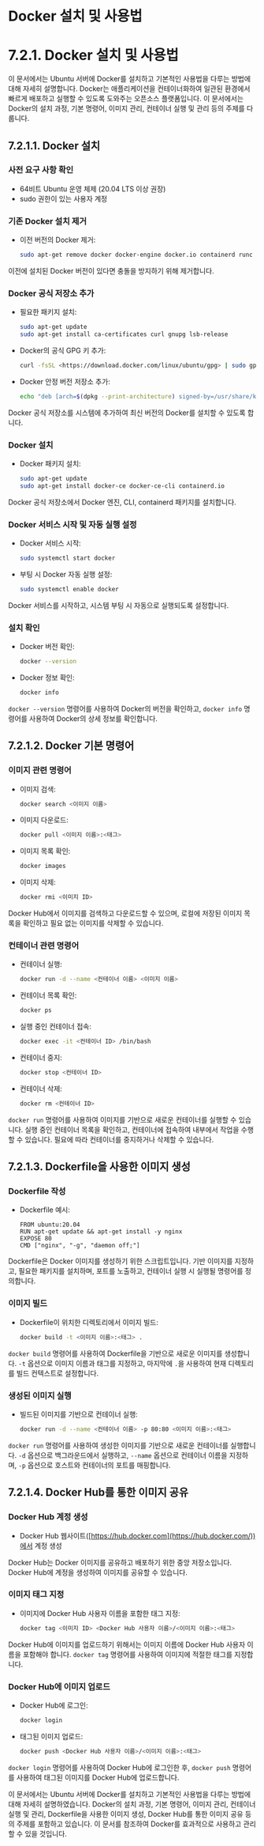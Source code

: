 # Docker 설치 및 사용법

# 7.2.1. Docker 설치 및 사용법

이 문서에서는 Ubuntu 서버에 Docker를 설치하고 기본적인 사용법을 다루는 방법에 대해 자세히 설명합니다. Docker는 애플리케이션을 컨테이너화하여 일관된 환경에서 빠르게 배포하고 실행할 수 있도록 도와주는 오픈소스 플랫폼입니다. 이 문서에서는 Docker의 설치 과정, 기본 명령어, 이미지 관리, 컨테이너 실행 및 관리 등의 주제를 다룹니다.

## 7.2.1.1. Docker 설치

### 사전 요구 사항 확인

- 64비트 Ubuntu 운영 체제 (20.04 LTS 이상 권장)
- sudo 권한이 있는 사용자 계정

### 기존 Docker 설치 제거

- 이전 버전의 Docker 제거:
    
    ```bash
    sudo apt-get remove docker docker-engine docker.io containerd runc
    
    ```
    

이전에 설치된 Docker 버전이 있다면 충돌을 방지하기 위해 제거합니다.

### Docker 공식 저장소 추가

- 필요한 패키지 설치:
    
    ```bash
    sudo apt-get update
    sudo apt-get install ca-certificates curl gnupg lsb-release
    
    ```
    
- Docker의 공식 GPG 키 추가:
    
    ```bash
    curl -fsSL <https://download.docker.com/linux/ubuntu/gpg> | sudo gpg --dearmor -o /usr/share/keyrings/docker-archive-keyring.gpg
    
    ```
    
- Docker 안정 버전 저장소 추가:
    
    ```bash
    echo "deb [arch=$(dpkg --print-architecture) signed-by=/usr/share/keyrings/docker-archive-keyring.gpg] <https://download.docker.com/linux/ubuntu> $(lsb_release -cs) stable" | sudo tee /etc/apt/sources.list.d/docker.list > /dev/null
    
    ```
    

Docker 공식 저장소를 시스템에 추가하여 최신 버전의 Docker를 설치할 수 있도록 합니다.

### Docker 설치

- Docker 패키지 설치:
    
    ```bash
    sudo apt-get update
    sudo apt-get install docker-ce docker-ce-cli containerd.io
    
    ```
    

Docker 공식 저장소에서 Docker 엔진, CLI, containerd 패키지를 설치합니다.

### Docker 서비스 시작 및 자동 실행 설정

- Docker 서비스 시작:
    
    ```bash
    sudo systemctl start docker
    
    ```
    
- 부팅 시 Docker 자동 실행 설정:
    
    ```bash
    sudo systemctl enable docker
    
    ```
    

Docker 서비스를 시작하고, 시스템 부팅 시 자동으로 실행되도록 설정합니다.

### 설치 확인

- Docker 버전 확인:
    
    ```bash
    docker --version
    
    ```
    
- Docker 정보 확인:
    
    ```bash
    docker info
    
    ```
    

`docker --version` 명령어를 사용하여 Docker의 버전을 확인하고, `docker info` 명령어를 사용하여 Docker의 상세 정보를 확인합니다.

## 7.2.1.2. Docker 기본 명령어

### 이미지 관련 명령어

- 이미지 검색:
    
    ```bash
    docker search <이미지 이름>
    
    ```
    
- 이미지 다운로드:
    
    ```bash
    docker pull <이미지 이름>:<태그>
    
    ```
    
- 이미지 목록 확인:
    
    ```bash
    docker images
    
    ```
    
- 이미지 삭제:
    
    ```bash
    docker rmi <이미지 ID>
    
    ```
    

Docker Hub에서 이미지를 검색하고 다운로드할 수 있으며, 로컬에 저장된 이미지 목록을 확인하고 필요 없는 이미지를 삭제할 수 있습니다.

### 컨테이너 관련 명령어

- 컨테이너 실행:
    
    ```bash
    docker run -d --name <컨테이너 이름> <이미지 이름>
    
    ```
    
- 컨테이너 목록 확인:
    
    ```bash
    docker ps
    
    ```
    
- 실행 중인 컨테이너 접속:
    
    ```bash
    docker exec -it <컨테이너 ID> /bin/bash
    
    ```
    
- 컨테이너 중지:
    
    ```bash
    docker stop <컨테이너 ID>
    
    ```
    
- 컨테이너 삭제:
    
    ```bash
    docker rm <컨테이너 ID>
    
    ```
    

`docker run` 명령어를 사용하여 이미지를 기반으로 새로운 컨테이너를 실행할 수 있습니다. 실행 중인 컨테이너 목록을 확인하고, 컨테이너에 접속하여 내부에서 작업을 수행할 수 있습니다. 필요에 따라 컨테이너를 중지하거나 삭제할 수 있습니다.

## 7.2.1.3. Dockerfile을 사용한 이미지 생성

### Dockerfile 작성

- Dockerfile 예시:
    
    ```
    FROM ubuntu:20.04
    RUN apt-get update && apt-get install -y nginx
    EXPOSE 80
    CMD ["nginx", "-g", "daemon off;"]
    
    ```
    

Dockerfile은 Docker 이미지를 생성하기 위한 스크립트입니다. 기반 이미지를 지정하고, 필요한 패키지를 설치하며, 포트를 노출하고, 컨테이너 실행 시 실행될 명령어를 정의합니다.

### 이미지 빌드

- Dockerfile이 위치한 디렉토리에서 이미지 빌드:
    
    ```bash
    docker build -t <이미지 이름>:<태그> .
    
    ```
    

`docker build` 명령어를 사용하여 Dockerfile을 기반으로 새로운 이미지를 생성합니다. `-t` 옵션으로 이미지 이름과 태그를 지정하고, 마지막에 `.`을 사용하여 현재 디렉토리를 빌드 컨텍스트로 설정합니다.

### 생성된 이미지 실행

- 빌드된 이미지를 기반으로 컨테이너 실행:
    
    ```bash
    docker run -d --name <컨테이너 이름> -p 80:80 <이미지 이름>:<태그>
    
    ```
    

`docker run` 명령어를 사용하여 생성한 이미지를 기반으로 새로운 컨테이너를 실행합니다. `-d` 옵션으로 백그라운드에서 실행하고, `--name` 옵션으로 컨테이너 이름을 지정하며, `-p` 옵션으로 호스트와 컨테이너의 포트를 매핑합니다.

## 7.2.1.4. Docker Hub를 통한 이미지 공유

### Docker Hub 계정 생성

- Docker Hub 웹사이트([https://hub.docker.com](https://hub.docker.com/))에서 계정 생성

Docker Hub는 Docker 이미지를 공유하고 배포하기 위한 중앙 저장소입니다. Docker Hub에 계정을 생성하여 이미지를 공유할 수 있습니다.

### 이미지 태그 지정

- 이미지에 Docker Hub 사용자 이름을 포함한 태그 지정:
    
    ```bash
    docker tag <이미지 ID> <Docker Hub 사용자 이름>/<이미지 이름>:<태그>
    
    ```
    

Docker Hub에 이미지를 업로드하기 위해서는 이미지 이름에 Docker Hub 사용자 이름을 포함해야 합니다. `docker tag` 명령어를 사용하여 이미지에 적절한 태그를 지정합니다.

### Docker Hub에 이미지 업로드

- Docker Hub에 로그인:
    
    ```bash
    docker login
    
    ```
    
- 태그된 이미지 업로드:
    
    ```bash
    docker push <Docker Hub 사용자 이름>/<이미지 이름>:<태그>
    
    ```
    

`docker login` 명령어를 사용하여 Docker Hub에 로그인한 후, `docker push` 명령어를 사용하여 태그된 이미지를 Docker Hub에 업로드합니다.

이 문서에서는 Ubuntu 서버에 Docker를 설치하고 기본적인 사용법을 다루는 방법에 대해 자세히 설명하였습니다. Docker의 설치 과정, 기본 명령어, 이미지 관리, 컨테이너 실행 및 관리, Dockerfile을 사용한 이미지 생성, Docker Hub를 통한 이미지 공유 등의 주제를 포함하고 있습니다. 이 문서를 참조하여 Docker를 효과적으로 사용하고 관리할 수 있을 것입니다.

```

```